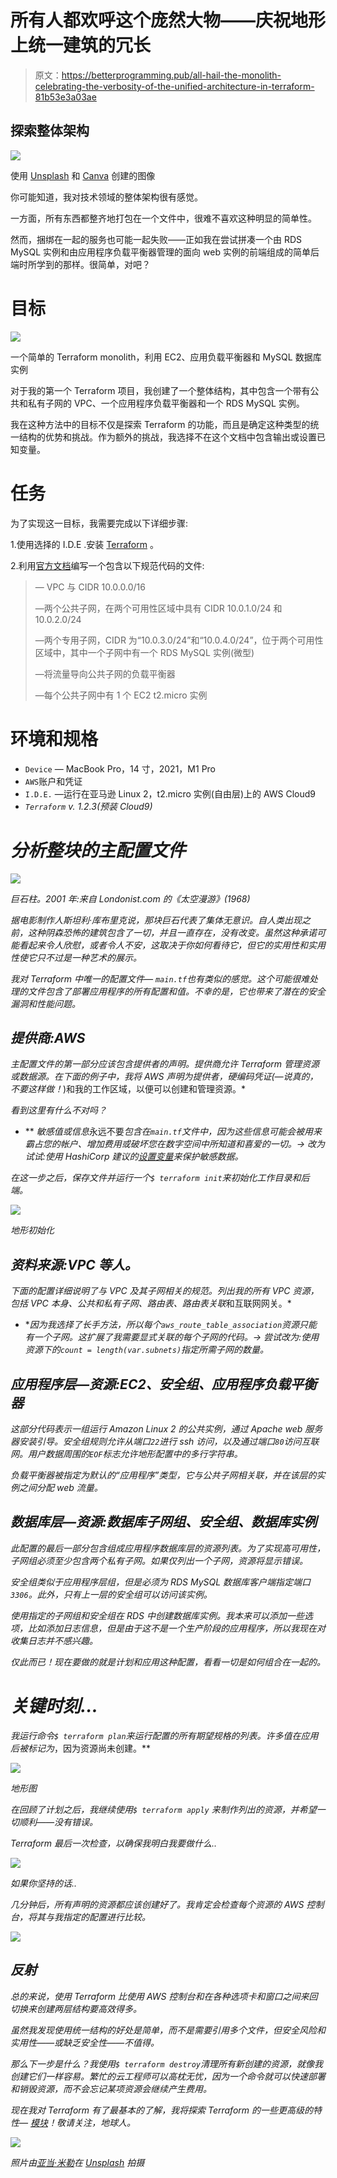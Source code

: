 # 所有人都欢呼这个庞然大物——庆祝地形上统一建筑的冗长

> 原文：<https://betterprogramming.pub/all-hail-the-monolith-celebrating-the-verbosity-of-the-unified-architecture-in-terraform-81b53e3a03ae>

## 探索整体架构

![](img/d977c938a42ce8f7fe5618cc80f28acf.png)

使用 [Unsplash](https://unsplash.com/) 和 [Canva](https://www.canva.com/) 创建的图像

你可能知道，我对技术领域的整体架构很有感觉。

一方面，所有东西都整齐地打包在一个文件中，很难不喜欢这种明显的简单性。

然而，捆绑在一起的服务也可能一起失败——正如我在尝试拼凑一个由 RDS MySQL 实例和由应用程序负载平衡器管理的面向 web 实例的前端组成的简单后端时所学到的那样。很简单，对吧？

# 目标

![](img/aa24b4a5cb8cf26a61f674c49a5f194c.png)

一个简单的 Terraform monolith，利用 EC2、应用负载平衡器和 MySQL 数据库实例

对于我的第一个 Terraform 项目，我创建了一个整体结构，其中包含一个带有公共和私有子网的 VPC、一个应用程序负载平衡器和一个 RDS MySQL 实例。

我在这种方法中的目标不仅是探索 Terraform 的功能，而且是确定这种类型的统一结构的优势和挑战。作为额外的挑战，我选择不在这个文档中包含输出或设置已知变量。

# 任务

为了实现这一目标，我需要完成以下详细步骤:

1.使用选择的 I.D.E .安装 [Terraform](https://www.terraform.io/) 。

2.利用[官方文档](https://www.terraform.io/docs)编写一个包含以下规范代码的文件:

> — VPC 与 CIDR 10.0.0.0/16
> 
> —两个公共子网，在两个可用性区域中具有 CIDR 10.0.1.0/24 和 10.0.2.0/24
> 
> —两个专用子网，CIDR 为“10.0.3.0/24”和“10.0.4.0/24”，位于两个可用性区域中，其中一个子网中有一个 RDS MySQL 实例(微型)
> 
> —将流量导向公共子网的负载平衡器
> 
> —每个公共子网中有 1 个 EC2 t2.micro 实例

# 环境和规格

*   `Device` — MacBook Pro，14 寸，2021，M1 Pro
*   `AWS`账户和凭证
*   `I.D.E.` —运行在亚马逊 Linux 2，t2.micro 实例(自由层)上的 AWS Cloud9
*   *`Terraform` *v. 1.2.3(预装 Cloud9)**

# *分析整块的主配置文件*

*![](img/663de4fa9c0e9206f2f16ec148521c5c.png)*

*巨石柱。2001 年:来自 Londonist.com 的《太空漫游》(1968)*

*据电影制作人斯坦利·库布里克说，那块巨石代表了集体无意识。自人类出现之前，这种阴森恐怖的建筑包含了一切，并且一直存在，没有改变。虽然这种承诺可能看起来令人欣慰，或者令人不安，这取决于你如何看待它，但它的实用性和实用性使它只不过是一种艺术的展示。*

*我对 Terraform 中唯一的配置文件— `main.tf`也有类似的感觉。这个可能很难处理的文件包含了部署应用程序的所有配置和值。不幸的是，它也带来了潜在的安全漏洞和性能问题。*

## *提供商:AWS*

*主配置文件的第一部分应该包含提供者的声明。提供商允许 Terraform 管理资源或数据源。在下面的例子中，我将 AWS 声明为提供者，硬编码凭证(—说真的，不要这样做！*)和我的工作区域，以便可以创建和管理资源。*

*看到这里有什么不对吗？*

*   ** *敏感值或信息*永远不要*包含在`main.tf`文件中，因为这些信息可能会被用来霸占您的帐户、增加费用或破坏您在数字空间中所知道和喜爱的一切。→ *改为*试试:使用 HashiCorp 建议的[设置变量](https://learn.hashicorp.com/tutorials/terraform/sensitive-variables)来保护敏感数据。*

*在这一步之后，保存文件并运行一个`$ terraform init`来初始化工作目录和后端。*

*![](img/73a2aff6e4092c5eef01e89c67304757.png)*

*地形初始化*

## *资料来源:VPC 等人。*

*下面的配置详细说明了与 VPC 及其子网相关的规范。列出我的所有 VPC 资源，包括 VPC 本身、公共和私有子网、路由表、路由表关联*和互联网网关。*

*   **因为我选择了长手方法，所以每个`aws_route_table_association`资源只能有一个子网。这扩展了我需要显式关联的每个子网的代码。→ *尝试改为*:使用资源下的`count = length(var.subnets)`指定所需子网的数量。*

## *应用程序层—资源:EC2、安全组、应用程序负载平衡器*

*这部分代码表示一组运行 Amazon Linux 2 的公共实例，通过 Apache web 服务器安装引导。安全组规则允许从端口`22`进行 ssh 访问，以及通过端口`80`访问互联网。用户数据周围的`EOF`标志允许地形配置中的多行字符串。*

*负载平衡器被指定为默认的“应用程序”类型，它与公共子网相关联，并在该层的实例之间分配 web 流量。*

## *数据库层—资源:数据库子网组、安全组、数据库实例*

*此配置的最后一部分包含组成应用程序数据库层的资源列表。为了实现高可用性，子网组必须至少包含两个私有子网。如果仅列出一个子网，资源将显示错误。*

*安全组类似于应用程序层组，但是必须为 RDS MySQL 数据库客户端指定端口`3306`。此外，只有上一层的安全组可以访问该实例。*

*使用指定的子网组和安全组在 RDS 中创建数据库实例。我本来可以添加一些选项，比如添加日志信息，但是由于这不是一个生产阶段的应用程序，所以我现在对收集日志并不感兴趣。*

*仅此而已！现在要做的就是计划和应用这种配置，看看一切是如何组合在一起的。*

# *关键时刻…*

*我运行命令`$ terraform plan`来运行配置的所有期望规格的列表。许多值在应用后被标记为*，因为资源尚未创建。**

*![](img/35386a008d80dc9722546b69c643abbf.png)*

*地形图*

*在回顾了计划之后，我继续使用`$ terraform apply` 来制作列出的资源，并希望一切顺利——没有错误。*

*Terraform 最后一次检查，以确保我明白我要做什么..*

*![](img/68c3e64f2f7ed88a9aa5d74e04184bae.png)*

*如果你坚持的话..*

*几分钟后，所有声明的资源都应该创建好了。我肯定会检查每个资源的 AWS 控制台，将其与我指定的配置进行比较。*

*![](img/18de1b051248be5ef59e6c9e07ebae66.png)*

## *反射*

*总的来说，使用 Terraform 比使用 AWS 控制台和在各种选项卡和窗口之间来回切换来创建两层结构要高效得多。*

*虽然我发现使用统一结构的好处是简单，而不是需要引用多个文件，但安全风险和实用性——或缺乏安全性——不值得。*

*那么下一步是什么？我使用`$ terraform destroy`清理所有新创建的资源，就像我创建它们一样容易。繁忙的云工程师可以高枕无忧，因为一个命令就可以快速部署和销毁资源，而不会忘记某项资源会继续产生费用。*

*现在我对 Terraform 有了最基本的了解，我将探索 Terraform 的一些更高级的特性— [模块](https://www.terraform.io/language/modules)！敬请关注，地球人。*

*![](img/66a13f738be79d00d883b4c99a14a1ab.png)*

*照片由[亚当·米勒](https://unsplash.com/@adamthehooligan?utm_source=unsplash&utm_medium=referral&utm_content=creditCopyText)在 [Unsplash](https://unsplash.com/s/photos/astronaut-toy?utm_source=unsplash&utm_medium=referral&utm_content=creditCopyText) 拍摄*
